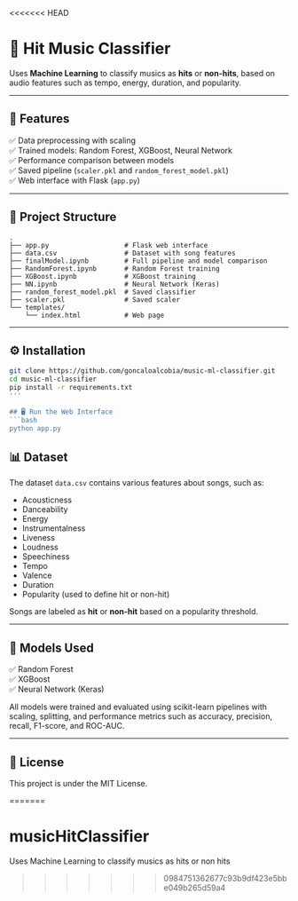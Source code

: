<<<<<<< HEAD
# 🎵 Hit Music Classifier

Uses **Machine Learning** to classify musics as **hits** or **non-hits**, based on audio features such as tempo, energy, duration, and popularity.

---

## 🚀 Features

✅ Data preprocessing with scaling  
✅ Trained models: Random Forest, XGBoost, Neural Network  
✅ Performance comparison between models  
✅ Saved pipeline (`scaler.pkl` and `random_forest_model.pkl`)  
✅ Web interface with Flask (`app.py`)  

---

## 📁 Project Structure

```
.
├── app.py                   # Flask web interface
├── data.csv                 # Dataset with song features
├── finalModel.ipynb         # Full pipeline and model comparison
├── RandomForest.ipynb       # Random Forest training
├── XGBoost.ipynb            # XGBoost training
├── NN.ipynb                 # Neural Network (Keras)
├── random_forest_model.pkl  # Saved classifier
├── scaler.pkl               # Saved scaler
└── templates/
    └── index.html           # Web page
```


---

## ⚙️ Installation

```bash
git clone https://github.com/goncaloalcobia/music-ml-classifier.git
cd music-ml-classifier
pip install -r requirements.txt
'''

## 🖥️ Run the Web Interface
```bash
python app.py
```

## 📊 Dataset

The dataset `data.csv` contains various features about songs, such as:

- Acousticness  
- Danceability  
- Energy  
- Instrumentalness  
- Liveness  
- Loudness  
- Speechiness  
- Tempo  
- Valence  
- Duration  
- Popularity (used to define hit or non-hit)

Songs are labeled as **hit** or **non-hit** based on a popularity threshold.

---

## 🧠 Models Used

✅ Random Forest  
✅ XGBoost  
✅ Neural Network (Keras)  

All models were trained and evaluated using scikit-learn pipelines with scaling, splitting, and performance metrics such as accuracy, precision, recall, F1-score, and ROC-AUC.

---

## 📜 License

This project is under the MIT License.


=======
# musicHitClassifier
Uses Machine Learning to classify musics as hits or non hits
>>>>>>> 0984751362677c93b9df423e5bbe049b265d59a4
